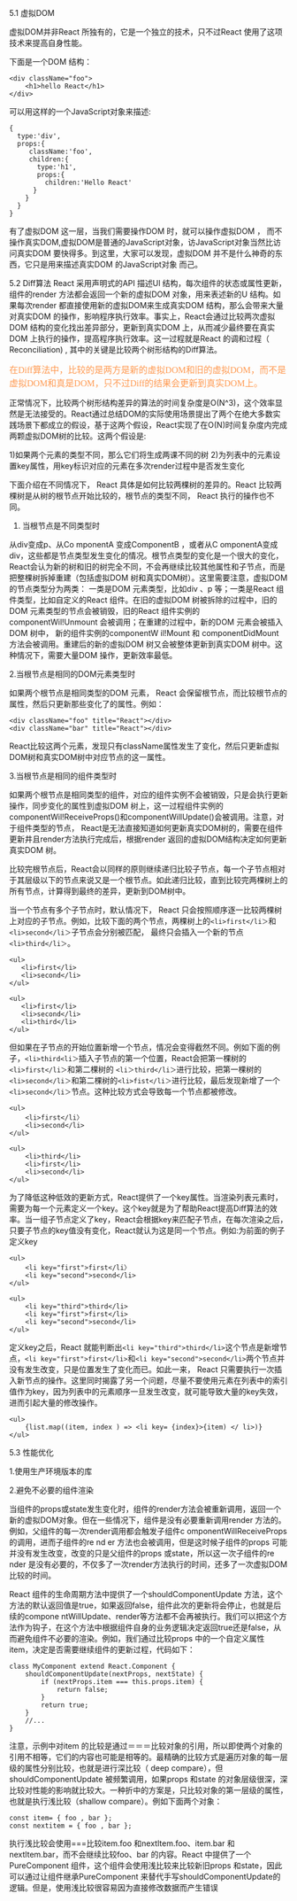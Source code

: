 5.1 虚拟DOM

虚拟DOM并非React 所独有的，它是一个独立的技术，只不过React 使用了这项技术来提高自身性能。

下面是一个DOM 结构：

	<div className="foo">
		<h1>hello React</h1>
	</div>

可以用这样的一个JavaScript对象来描述:

	{
	  type:'div',
	  props:{
	     className:'foo',
	     children:{
	       type:'h1',
	       props:{
	         children:'Hello React'
	      }
	    }
	  }
	}

有了虚拟DOM 这一层，当我们需要操作DOM 时，就可以操作虚拟DOM ， 而不操作真实DOM,虚拟DOM是普通的JavaScript对象，访JavaScript对象当然比访问真实DOM 要快得多。到这里，大家可以发现，虚拟DOM 并不是什么神奇的东西，它只是用来描述真实DOM 的JavaScript对象
而己。

5.2 Diff算法
React 采用声明式的API 描述Ul 结构，每次组件的状态或属性更新，组件的render 方法都会返回一个新的虚拟DOM 对象，用来表述新的U 结构。如果每次render 都直接使用新的虚拟DOM来生成真实DOM 结构，那么会带来大量对真实DOM 的操作，影响程序执行效率。事实上，React会通过比较两次虚拟DOM 结构的变化找出差异部分，更新到真实DOM 上，从而减少最终要在真实DOM 上执行的操作，提高程序执行效率。这一过程就是React 的调和过程（ Reconciliation) ,
其中的关键是比较两个树形结构的Diff算法。

<font color="#ff995" face="微软雅黑" size="3">在Diff算法中，比较的是两方是新的虚拟DOM和旧的虚拟DOM，而不是虚拟DOM和真是DOM，只不过Diff的结果会更新到真实DOM上。</font>

正常情况下，比较两个树形结构差异的算法的时间复杂度是O(N^3)，这个效率显然是无法接受的。React通过总结DOM的实际使用场景提出了两个在绝大多数实践场景下都成立的假设，基于这两个假设，React实现了在O(N)时间复杂度内完成两颗虚拟DOM树的比较。这两个假设是:

1)如果两个元素的类型不同，那么它们将生成两课不同的树
2)为列表中的元素设置key属性，用key标识对应的元素在多次render过程中是否发生变化

下面介绍在不同情况下， React 具体是如何比较两棵树的差异的。React 比较两棵树是从树的根节点开始比较的，根节点的类型不同， React 执行的操作也不同。

1. 当根节点是不同类型时

从div变成p、从Co mponentA 变成ComponentB ，或者从C omponentA变成div，这些都是节点类型发生变化的情况。根节点类型的变化是一个很大的变化， React会认为新的树和旧的树完全不同，不会再继续比较其他属性和子节点，而是把整棵树拆掉重建（包括虚拟DOM 树和真实DOM树）。这里需要注意，虚拟DOM 的节点类型分为两类： 一类是DOM 元素类型，比如div 、p 等；一类是React 组件类型，比如自定义的React 组件。在旧的虚拟DOM 树被拆除的过程中，旧的DOM
元素类型的节点会被销毁，旧的React 组件实例的componentWil!Unmount 会被调用；在重建的过程中，新的DOM 元素会被插入DOM 树中， 新的组件实例的componentW il!Mount 和
componentDidMount 方法会被调用。重建后的新的虚拟DOM 树又会被整体更新到真实DOM 树中。这种情况下，需要大量DOM 操作，更新效率最低。

  2.当根节点是相同的DOM元素类型时

如果两个根节点是相同类型的DOM 元素， React 会保留根节点，而比较根节点的属性，然后只更新那些变化了的属性。例如：

	<div className="foo" title="React"></div>
	<div className="bar" title="React"></div>

React比较这两个元素，发现只有className属性发生了变化，然后只更新虚拟DOM树和真实DOM树中对应节点的这一属性。

3.当根节点是相同的组件类型时

如果两个根节点是相同类型的组件，对应的组件实例不会被销毁，只是会执行更新操作，同步变化的属性到虚拟DOM 树上，这一过程组件实例的componentWil!ReceiveProps()和componentWillUpdate()会被调用。注意，对于组件类型的节点， React是无法直接知道如何更新真实DOM树的，需要在组件更新井且render方法执行完成后，根据render 返回的虚拟DOM结构决定如何更新真实DOM 树。

比较完根节点后，React会以同样的原则继续递归比较子节点，每一个子节点相对于其层级以下的节点来说又是一个根节点。如此递归比较，直到比较完两棵树上的所有节点，计算得到最终的差异，更新到DOM树中。

当一个节点有多个子节点时，默认情况下， React 只会按照顺序逐一比较两棵树上对应的子节点。例如，比较下面的两个节点，两棵树上的`<li>first</li＞`和`<li>second</li＞`子节点会分别被匹配，
最终只会插入一个新的节点`<li>third</li＞`。

	<ul>
	   <li>first</li>
	   <li>second</li>
	</ul>

    <ul>
	   <li>first</li>
	   <li>second</li>
       <li>third</li>
	</ul>

但如果在子节点的开始位置新增一个节点，情况会变得截然不同。例如下面的例子，`<li>third<li＞`插入子节点的第一个位置，React会把第一棵树的`<li>first</li＞`和第二棵树的
`<li＞third</li＞`进行比较，把第一棵树的`<li>second</li＞`和第二棵树的`<li>fist</li＞`进行比较，最后发现新增了一个`<li>second</li＞`节点。这种比较方式会导致每一个节点都被修改。

	<ul>
		<li>first</li〉
		<li>second</li>
	</ul>

	<ul>
		<li>third</li>
		<li>first</li>
		<li>second</li>
	</ul>

为了降低这种低效的更新方式，React提供了一个key属性。当渲染列表元素时，需要为每一个元素定义一个key。这个key就是为了帮助React提高Diff算法的效率。当一组子节点定义了key，React会根据key来匹配子节点，在每次渲染之后，只要子节点的key值没有变化，React就认为这是同一个节点。例如:为前面的例子定义key

    <ul>
		<li key="first">first</li〉
		<li key="second">second</li>
	</ul>

	<ul>
		<li key="third">third</li>
		<li key="first">first</li>
		<li key="second">second</li>
	</ul>

定义key之后，React 就能判断出`<li key="third">third</li>`这个节点是新增节点，`<li key="first">first</li>`和`<li key="second">second</li>`两个节点并没有发生改变，只是位置发生了变化而已。如此一来， React 只需要执行一次插入新节点的操作。这里同时揭露了另一个问题，尽量不要使用元素在列表中的索引值作为key，因为列表中的元素顺序一旦发生改变，就可能导致大量的key失效，进而引起大量的修改操作。

	<ul>
	    {list.map((item, index ) => <li key= {index}>{item) </ li>)}
	</ul>


5.3 性能优化

1.使用生产环境版本的库

2.避免不必要的组件渲染

当组件的props或state发生变化时，组件的render方法会被重新调用，返回一个新的虚拟DOM对象。但在一些情况下，组件是没有必要重新调用render 方法的。例如，父组件的每一次render调用都会触发子组件c omponentWillReceiveProps 的调用，进而子组件的re nd er 方法也会被调用，但是这时候子组件的props 可能并没有发生改变，改变的只是父组件的props 或state，所以这一次子组件的re nder 是没有必要的，不仅多了一次render方法执行的时间，还多了一次虚拟DOM比较的时间。

React 组件的生命周期方法中提供了一个shouldComponentUpdate 方法，这个方法的默认返回值是true，如果返回false，组件此次的更新将会停止，也就是后续的compone ntWillUpdate、render等方法都不会再被执行。我们可以把这个方法作为钩子，在这个方法中根据组件自身的业务逻辑决定返回true还是false，从而避免组件不必要的渲染。例如，我们通过比较props 中的一个自定义属性item，决定是否需要继续组件的更新过程，代码如下：

	class MyComponent extend React.Component {
	    shouldComponentUpdate(nextProps, nextState) {
	        if (nextProps.item === this.props.item) {
	            return false;
	        }
	        return true;
	    }
	    //...
	}

注意，示例中对item 的比较是通过＝＝＝比较对象的引用，所以即使两个对象的引用不相等，它们的内容也可能是相等的。最精确的比较方式是遍历对象的每一层级的属性分别比较，也就是进行深比较（ deep compare），但shouldComponentUpdate 被频繁调用，如果props 和state 的对象层级很深，深比较对性能的影响就比较大。一种折中的方案是，只比较对象的第一层级的属性，也就是执行浅比较（shallow compare）。例如下面两个对象：

	const item= { foo , bar };
	const nextitem = { foo , bar };

执行浅比较会使用===比较item.foo 和nextltem.foo、item.bar 和nextltem.bar，而不会继续比较foo、bar 的内容。React 中提供了一个PureComponent 组件，这个组件会使用浅比较来比较新旧props 和state，因此可以通过让组件继承PureComponent 来替代手写shouldComponentUpdate的逻辑。但是，使用浅比较很容易因为直接修改数据而产生错误